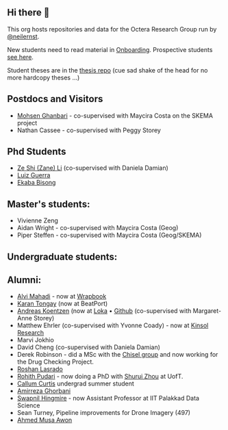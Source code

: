 ## Hi there 👋

This org hosts repositories and data for the Octera Research Group run by [@neilernst](https://neilernst.net).

New students need to read material in [Onboarding](https://github.com/OcteraIS/Onboarding). Prospective students [see here](https://github.com/neilernst/neilernst.github.io/blob/master/prospective).

Student theses are in the [thesis repo](https://github.com/OcteraIS/theses) (cue sad shake of the head for no more hardcopy theses ...)

## Postdocs and Visitors
* [Mohsen Ghanbari](https://uwaterloo.ca/scholar/m5ghanba) - co-supervised with Maycira Costa on the SKEMA project
* Nathan Cassee - co-supervised with Peggy Storey

## Phd Students

* [Ze Shi (Zane) Li](http://thesegalgroup.org/people/ze-shi-li/) (co-supervised with Daniela Damian)
* [Luiz Guerra](https://github.com/LuizGuerra)
* [Ekaba Bisong](https://ekababisong.org) 

## Master's students:

* Vivienne Zeng
* Aidan Wright - co-supervised with Maycira Costa (Geog)
* Piper Steffen - co-supervised with Maycira Costa (Geog/SKEMA)

## Undergraduate students:


## Alumni:
* [Alvi Mahadi](https://github.com/alvi2496) - now at [Wrapbook](https://www.wrapbook.com/)
* [Karan Tongay](https://github.com/karantongay) (now at BeatPort)
* [Andreas Koentzen](http://www.apkc.net/) (now at [Loka](https://loka.com) • [Github](https://github.com/k-zen) (co-supervised with Margaret-Anne Storey)
* Matthew Ehrler  (co-supervised with Yvonne Coady) - now at [Kinsol Research](http://kinsol.io)
* Marvi Jokhio
* David Cheng (co-supervised with Daniela Damian)
* Derek Robinson - did a MSc with the [Chisel group](https://thechiselgroup.org/team/) and now working for the Drug Checking Project.
* [Roshan Lasrado](https://roshanlas.com)  
* [Rohith Pudari](https://rohithpudari.github.io) - now doing a PhD with [Shurui Zhou](https://www.eecg.utoronto.ca/~shuruiz/) at UofT.
* [Callum Curtis](https://www.linkedin.com/in/callumcurtis/) undergrad summer student
* [Amirreza Ghorbani](https://github.com/arg1998)
* [Swapnil Hingmire](https://iitpkd.ac.in/people/swapnilh) - now Assistant Professor at IIT Palakkad Data Science
* Sean Turney, Pipeline improvements for Drone Imagery (497)
* [Ahmed Musa Awon](https://github.com/AwonSomeSauce)
